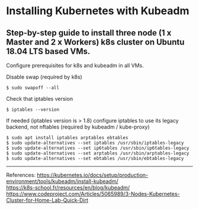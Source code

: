 # Installing Kubernetes with Kubeadm
Step-by-step guide to install three node (1 x Master and 2 x Workers) k8s cluster on Ubuntu 18.04 LTS based VMs.
---
Configure prerequisites for k8s and kubeadm in all VMs.

Disable swap (required by k8s)

    $ sudo swapoff --all

Check that iptables version

    $ iptables --version

If needed (iptables version is > 1.8) configure iptables to use its legacy backend, not nftables (required by kubeadm / kube-proxy)
    
    $ sudo apt install iptables arptables ebtables
    $ sudo update-alternatives --set iptables /usr/sbin/iptables-legacy
    $ sudo update-alternatives --set ip6tables /usr/sbin/ip6tables-legacy
    $ sudo update-alternatives --set arptables /usr/sbin/arptables-legacy
    $ sudo update-alternatives --set ebtables /usr/sbin/ebtables-legacy


---
References:
https://kubernetes.io/docs/setup/production-environment/tools/kubeadm/install-kubeadm/  
https://k8s-school.fr/resources/en/blog/kubeadm/  
https://www.codeproject.com/Articles/5065989/3-Nodes-Kubernetes-Cluster-for-Home-Lab-Quick-Dirt  
